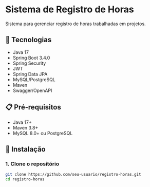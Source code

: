 # Sistema de Registro de Horas

Sistema para gerenciar registro de horas trabalhadas em projetos.

## 🚀 Tecnologias

- Java 17
- Spring Boot 3.4.0
- Spring Security
- JWT
- Spring Data JPA
- MySQL/PostgreSQL
- Maven
- Swagger/OpenAPI

## 📋 Pré-requisitos

- Java 17+
- Maven 3.8+
- MySQL 8.0+ ou PostgreSQL

## 🔧 Instalação

### 1. Clone o repositório

```bash
git clone https://github.com/seu-usuario/registro-horas.git
cd registro-horas
```
